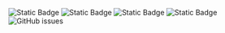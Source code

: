 ![Static Badge](https://img.shields.io/badge/blacklists-60-000000) ![Static Badge](https://img.shields.io/badge/blacklisted-2928817-cc0000) ![Static Badge](https://img.shields.io/badge/whitelisted-2242-00CC00) ![Static Badge](https://img.shields.io/badge/streaming_blacklist-28107-000000) ![GitHub issues](https://img.shields.io/github/issues/fabriziosalmi/blacklists)
